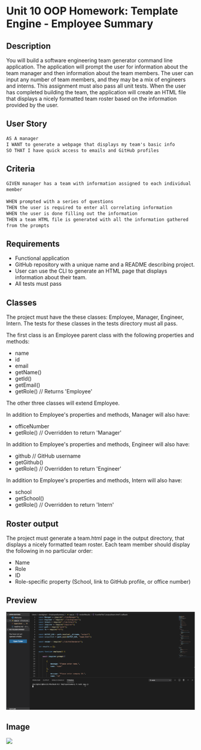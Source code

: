 # Unit 10 OOP Homework: Template Engine - Employee Summary

## Description

You will build a software engineering team generator command line application. The application will prompt the user for information about the team manager and then information about the team members. The user can input any number of team members, and they may be a mix of engineers and interns. This assignment must also pass all unit tests. When the user has completed building the team, the application will create an HTML file that displays a nicely formatted team roster based on the information provided by the user.

## User Story

    AS A manager
    I WANT to generate a webpage that displays my team's basic info
    SO THAT I have quick access to emails and GitHub profiles

## Criteria

    GIVEN manager has a team with information assigned to each individual member

    WHEN prompted with a series of questions
    THEN the user is required to enter all correlating information
    WHEN the user is done filling out the information
    THEN a team HTML file is generated with all the information gathered from the prompts
    
## Requirements

- Functional application
- GitHub repository with a unique name and a README describing project.
- User can use the CLI to generate an HTML page that displays information about their team.
- All tests must pass

## Classes

The project must have the these classes: Employee, Manager, Engineer, Intern. The tests for these classes in the tests directory must all pass. 

The first class is an Employee parent class with the following properties and methods:

- name
- id
- email
- getName()
- getId()
- getEmail()
- getRole() // Returns 'Employee'

The other three classes will extend Employee.

In addition to Employee's properties and methods, Manager will also have:

- officeNumber
- getRole() // Overridden to return 'Manager'

In addition to Employee's properties and methods, Engineer will also have:

- github  // GitHub username
- getGithub()
- getRole() // Overridden to return 'Engineer'

In addition to Employee's properties and methods, Intern will also have:

- school
- getSchool()
- getRole() // Overridden to return 'Intern'

## Roster output

The project must generate a team.html page in the output directory, that displays a nicely formatted team roster. Each team member should display the following in no particular order:

- Name
- Role
- ID
- Role-specific property (School, link to GitHub profile, or office number)

## Preview

![](images/EmployeeSummary.gif)

## Image

![](images/EmployeeSummary)